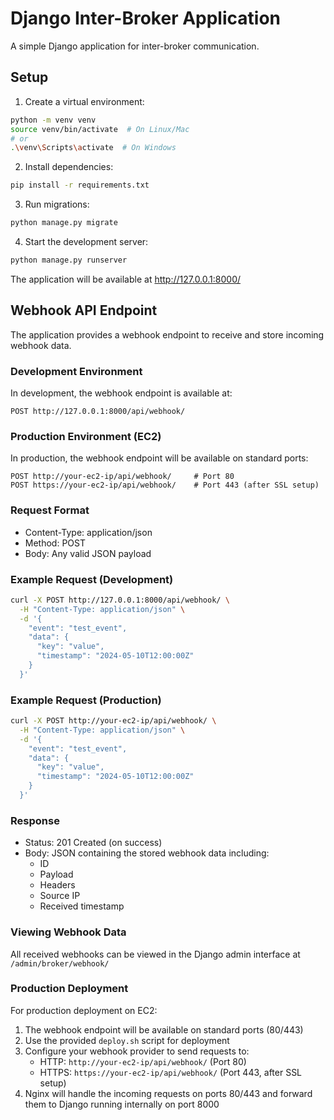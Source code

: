# Django Inter-Broker Application

A simple Django application for inter-broker communication.

## Setup

1. Create a virtual environment:
```bash
python -m venv venv
source venv/bin/activate  # On Linux/Mac
# or
.\venv\Scripts\activate  # On Windows
```

2. Install dependencies:
```bash
pip install -r requirements.txt
```

3. Run migrations:
```bash
python manage.py migrate
```

4. Start the development server:
```bash
python manage.py runserver
```

The application will be available at http://127.0.0.1:8000/

## Webhook API Endpoint

The application provides a webhook endpoint to receive and store incoming webhook data.

### Development Environment
In development, the webhook endpoint is available at:
```
POST http://127.0.0.1:8000/api/webhook/
```

### Production Environment (EC2)
In production, the webhook endpoint will be available on standard ports:
```
POST http://your-ec2-ip/api/webhook/     # Port 80
POST https://your-ec2-ip/api/webhook/    # Port 443 (after SSL setup)
```

### Request Format
- Content-Type: application/json
- Method: POST
- Body: Any valid JSON payload

### Example Request (Development)
```bash
curl -X POST http://127.0.0.1:8000/api/webhook/ \
  -H "Content-Type: application/json" \
  -d '{
    "event": "test_event",
    "data": {
      "key": "value",
      "timestamp": "2024-05-10T12:00:00Z"
    }
  }'
```

### Example Request (Production)
```bash
curl -X POST http://your-ec2-ip/api/webhook/ \
  -H "Content-Type: application/json" \
  -d '{
    "event": "test_event",
    "data": {
      "key": "value",
      "timestamp": "2024-05-10T12:00:00Z"
    }
  }'
```

### Response
- Status: 201 Created (on success)
- Body: JSON containing the stored webhook data including:
  - ID
  - Payload
  - Headers
  - Source IP
  - Received timestamp

### Viewing Webhook Data
All received webhooks can be viewed in the Django admin interface at `/admin/broker/webhook/`

### Production Deployment
For production deployment on EC2:
1. The webhook endpoint will be available on standard ports (80/443)
2. Use the provided `deploy.sh` script for deployment
3. Configure your webhook provider to send requests to:
   - HTTP: `http://your-ec2-ip/api/webhook/` (Port 80)
   - HTTPS: `https://your-ec2-ip/api/webhook/` (Port 443, after SSL setup)
4. Nginx will handle the incoming requests on ports 80/443 and forward them to Django running internally on port 8000 